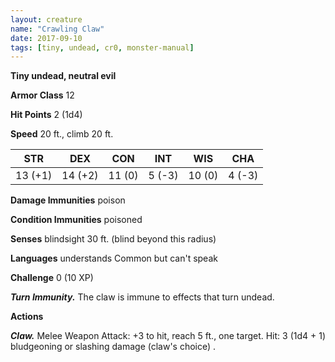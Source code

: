 ```yaml
---
layout: creature
name: "Crawling Claw"
date: 2017-09-10
tags: [tiny, undead, cr0, monster-manual]
---
```


**Tiny undead, neutral evil**

**Armor Class** 12

**Hit Points** 2 (1d4)

**Speed** 20 ft., climb 20 ft.

|   STR   |   DEX   |   CON   |   INT   |   WIS   |   CHA   |
|:-----:|:-----:|:-----:|:-----:|:-----:|:-----:|
| 13 (+1) | 14 (+2) | 11 (0) | 5 (-3) | 10 (0) | 4 (-3) |

**Damage Immunities** poison

**Condition Immunities** poisoned

**Senses** blindsight 30 ft. (blind beyond this radius)

**Languages** understands Common but can't speak

**Challenge** 0 (10 XP)

***Turn Immunity.*** The claw is immune to effects that turn undead.

**Actions**

***Claw.*** Melee Weapon Attack: +3 to hit, reach 5 ft., one target. Hit: 3 (1d4 + 1) bludgeoning or slashing damage (claw's choice) .

